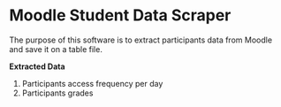 # Moodle Student Data Scraper
The purpose of this software is to extract participants data from Moodle and save it on a table file.

**Extracted Data**
1. Participants access frequency per day
2. Participants grades
